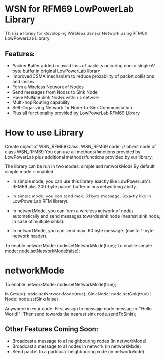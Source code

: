# WSN for RFM69 LowPowerLab Library
This is a library for developing Wireless Sensor Network using RFM69 LowPowerLab Library. 

## Features:
- Packet Buffer added to avoid loss of packets occuring due to single 61 byte buffer in original LowPowerLab library
- Improved CSMA mechanism to reduce probability of packet collisions and losses
- Form a Wireless Network of Nodes
- Send messages from Nodes to Sink Node
- Have Multiple Sink Nodes within a network
- Multi-hop Routing capability
- Self-Organizing Network for Node-to-Sink Communication
- Plus all functionality provided by LowPowerLab RFM69 Library 


# How to use Library

Create object of WSN_RFM69 Class.
WSN_RFM69 node; // object node of class WSN_RFM69
You can use all methods/functions provided by LowPowerLab plus additional methods/functions provided by our library.

The library can be run in two modes: simple and networkMode
By default simple mode is enabled.

- In simple mode, you can use this library exactly like LowPowerLab's RFM69 plus 200-byte packet buffer minus networking ability.

- In simple mode, you can send max. 61 byte message. (exactly like in LowPowerLab RFM library).

- In networkMode, you can form a wireless network of nodes automatically and send messages towards sink node (nearest sink node, in case of multiple sinks). 

- In networkMode, you can send max. 60 byte message. (due to 1-byte network header).

To enable networkMode: node.setNetworkMode(true);
To enable simple mode: node.setNetworkMode(false);

# networkMode
To enable networkMode: node.setNetworkMode(true);

In Setup():
node.setNetworkMode(true);
Sink Node: node.setSink(true) | Node: node.setSink(false)

Anywhere in your code:
First assign to message
node.message = "Hello World!";
Then send towards the nearest sink
node.sendToSink();


## Other Features Coming Soon:
- Broadcast a message to all neighbouring nodes (in networkMode)
- Broadcast a message to all nodes in network (in networkMode)
- Send packet to a particular neighbouring node (in networkMode)
